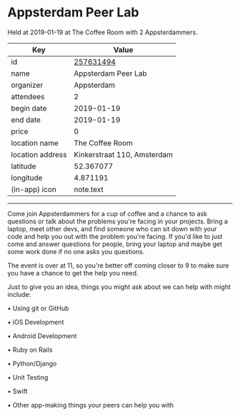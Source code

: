 # Appsterdam Peer Lab
Held at 2019-01-19 at The Coffee Room with 2 Appsterdammers.
        
|Key|Value
|---|---|
|id|[257631494](https://www.meetup.com/appsterdam/events/257631494/)|
|name|Appsterdam Peer Lab|
|organizer|Appsterdam|
|attendees|2|
|begin date|2019-01-19|
|end date|2019-01-19|
|price|0|
|location name|The Coffee Room|
|location address|Kinkerstraat 110, Amsterdam|
|latitude|52.367077|
|longitude|4.871191|
|(in-app) icon|note.text|

---

Come join Appsterdammers for a cup of coffee and a chance to ask questions or talk about the problems you're facing in your projects. Bring a laptop, meet other devs, and find someone who can sit down with your code and help you out with the problem you're facing. If you'd like to just come and answer questions for people, bring your laptop and maybe get some work done if no one asks you questions.

The event is over at 11, so you're better off coming closer to 9 to make sure you have a chance to get the help you need.

Just to give you an idea, things you might ask about we can help with might include:

• Using git or GitHub

• iOS Development

• Android Development

• Ruby on Rails

• Python/Django

• Unit Testing

• Swift

• Other app-making things your peers can help you with


